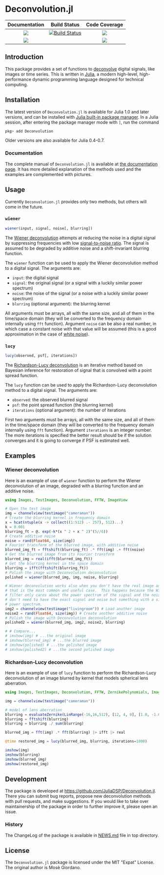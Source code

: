 # Deconvolution.jl

| **Documentation**                       | **Build Status**                          | **Code Coverage**               |
|:---------------------------------------:|:-----------------------------------------:|:-------------------------------:|
| [![][docs-stable-img]][docs-stable-url] | [![Build Status][gha-ci-img]][gha-ci-url] | [![][coveral-img]][coveral-url] |
| [![][docs-latest-img]][docs-latest-url] |                                           | [![][codecov-img]][codecov-url] |

Introduction
------------

This package provides a set of functions to
[deconvolve](https://en.wikipedia.org/wiki/Deconvolution) digital signals, like
images or time series.  This is written in [Julia](http://julialang.org/), a
modern high-level, high-performance dynamic programming language designed for
technical computing.

Installation
------------

The latest version of `Deconvolution.jl` is available for Julia 1.0 and later
versions, and can be installed with [Julia built-in package
manager](https://julialang.github.io/Pkg.jl/stable/).  In a Julia session, after
entering the package manager mode with `]`, run the command

```julia
pkg> add Deconvolution
```

Older versions are also available for Julia 0.4-0.7.

### Documentation

The complete manual of `Deconvolution.jl` is available at
[the documentation page][docs-stable-url]. It has more detailed explanation of
the methods used and the examples are complemented with pictures.

Usage
-----

Currently `Deconvolution.jl` provides only two methods, but others will come in
the future.

### `wiener`

```julia
wiener(input, signal, noise[, blurring])
```

The [Wiener deconvolution](https://en.wikipedia.org/wiki/Wiener_deconvolution)
attempts at reducing the noise in a digital signal by suppressing frequencies
with low
[signal-to-noise ratio](https://en.wikipedia.org/wiki/Signal-to-noise_ratio).
The signal is assumed to be degraded by additive noise and a shift-invariant
blurring function.

The `wiener` function can be used to apply the Wiener deconvolution method to a
digital signal.  The arguments are:

* `input`: the digital signal
* `signal`: the original signal (or a signal with a luckily similar power
  spectrum)
* `noise`: the noise of the signal (or a noise with a luckily similar power
  spectrum)
* `blurring` (optional argument): the blurring kernel

All arguments must be arrays, all with the same size, and all of them in the
time/space domain (they will be converted to the frequency domain internally
using `fft` function).  Argument `noise` can be also a real number, in which
case a constant noise with that value will be assumed (this is a good
approximation in the case of
[white noise](https://en.wikipedia.org/wiki/White_noise)).

### `lucy`

```julia
lucy(observed, psf[, iterations])
```

The [Richardson-Lucy deconvolution](https://en.wikipedia.org/wiki/Richardson-Lucy_deconvolution)
is an iterative method based on Bayesian inference for restoration of signal
that is convolved with a point spread function.

The `lucy` function can be used to apply the Richardson-Lucy deconvolution
method to a digital signal. The arguments are:

* `observed`: the observed blurred signal
* `psf`: the point spread function (the blurring kernel)
* `iterations` (optional argument): the number of iterations

First two arguments must be arrays, all with the same size, and all of them
in the time/space domain (they will be converted to the frequency domain
internally using `fft` function).  Argument `iterations` is an integer number.
The more iterations is specified the better result should be if the solution
converges and it is going to converge if PSF is estimated well.

Examples
--------

### Wiener deconvolution

Here is an example of use of `wiener` function to perform the Wiener
deconvolution of an image, degraded with a blurring function and an additive
noise.

``` julia
using Images, TestImages, Deconvolution, FFTW, ImageView

# Open the test image
img = channelview(testimage("cameraman"))
# Create the blurring kernel in frequency domain
x = hcat(ntuple(x -> collect((1:512) .- 257), 512)...)
k = 0.001
blurring_ft = @. exp(-k*(x ^ 2 + x ^ 2)^(5//6))
# Create additive noise
noise = rand(Float64, size(img))
# Fourier transform of the blurred image, with additive noise
blurred_img_ft = fftshift(blurring_ft) .* fft(img) .+ fft(noise)
# Get the blurred image from its Fourier transform
blurred_img = real(ifft(blurred_img_ft))
# Get the blurring kernel in the space domain
blurring = ifft(fftshift(blurring_ft))
# Polish the image with Deconvolution deconvolution
polished = wiener(blurred_img, img, noise, blurring)

# Wiener deconvolution works also when you don't have the real image and noise,
# that is the most common and useful case.  This happens because the Wiener
# filter only cares about the power spectrum of the signal and the noise, so you
# don't need to have the exact signal and noise but something with a similar
# power spectrum.
img2 = channelview(testimage("livingroom")) # Load another image
noise2 = rand(Float64, size(img)) # Create another additive noise
# Polish the image with Deconvolution deconvolution
polished2 = wiener(blurred_img, img2, noise2, blurring)

# # Compare...
# imshow(img) # ...the original image
# imshow(blurred_img) # ...the blurred image
# imshow(polished) # ...the polished image
# imshow(polished2) # ...the second polished image
```
### Richardson-Lucy deconvolution

Here is an example of use of `lucy` function to perform the Richardson-Lucy
deconvolution of an image blurred by kernel that models spherical lens aberration.

``` julia
using Images, TestImages, Deconvolution, FFTW, ZernikePolynomials, ImageView

img = channelview(testimage("cameraman"))

# model of lens aberration
blurring = evaluateZernike(LinRange(-16,16,512), [12, 4, 0], [1.0, -1.0, 2.0], index=:OSA)
blurring = fftshift(blurring)
blurring = blurring ./ sum(blurring)

blurred_img = fft(img) .* fft(blurring) |> ifft |> real

@time restored_img = lucy(blurred_img, blurring, iterations=1000)

imshow(img)
imshow(blurring)
imshow(blurred_img)
imshow(restored_img)
```

Development
-----------

The package is developed at https://github.com/JuliaDSP/Deconvolution.jl.  There
you can submit bug reports, propose new deconvolution methods with pull
requests, and make suggestions.  If you would like to take over maintainership
of the package in order to further improve it, please open an issue.

### History ###

The ChangeLog of the package is available in
[NEWS.md](https://github.com/JuliaDSP/Deconvolution.jl/blob/master/NEWS.md) file
in top directory.

License
-------

The `Deconvolution.jl` package is licensed under the MIT "Expat" License.  The
original author is Mosè Giordano.



[docs-latest-img]: https://img.shields.io/badge/docs-latest-blue.svg
[docs-latest-url]: https://juliadsp.github.io/Deconvolution.jl/dev/

[docs-stable-img]: https://img.shields.io/badge/docs-stable-blue.svg
[docs-stable-url]: https://juliadsp.github.io/Deconvolution.jl/stable/

[gha-ci-img]: https://github.com/JuliaDSP/Deconvolution.jl/actions/workflows/ci.yml/badge.svg?branch=master
[gha-ci-url]: https://github.com/JuliaDSP/Deconvolution.jl/actions/workflows/ci.yml

[coveral-img]: https://coveralls.io/repos/github/JuliaDSP/Deconvolution.jl/badge.svg?branch=master
[coveral-url]: https://coveralls.io/github/JuliaDSP/Deconvolution.jl?branch=master

[codecov-img]: https://codecov.io/gh/JuliaDSP/Deconvolution.jl/branch/master/graph/badge.svg
[codecov-url]: https://codecov.io/gh/JuliaDSP/Deconvolution.jl
